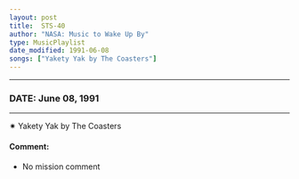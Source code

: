 ```yaml
---
layout: post
title:  STS-40
author: "NASA: Music to Wake Up By"
type: MusicPlaylist
date_modified: 1991-06-08
songs: ["Yakety Yak by The Coasters"]
---
```


----
### DATE: June 08, 1991
----
✷ Yakety Yak by The Coasters

#### Comment:
* No mission comment



<br/>
<center>
	<a target="_blank"
	   href="https://twitter.com/intent/tweet?hashtags=Space,NASA,Playlist,NASAWakeupCalls,SpaceProgram&text={{ page.author}}, '{{ page.songs.first }}' {{ page.title }}, {{ page.date | date: '%B %d, %Y' }}. {{ site.url }}{{ page.url }}&via=nasawakeupcalls"><i class="fab fa-twitter" alt="Tweet this page" style="font-size: 1.3em;"></i></a>
	&nbsp; 	<i class="fas fa-user-astronaut" style="font-size: 1.5em;"></i> &nbsp;
    <a type="amzn" search="'Yakety Yak by The Coasters'" category="popular music">
    <i class="fab fa-amazon" style="font-size: 1.3em;"></i></a>
</center>
